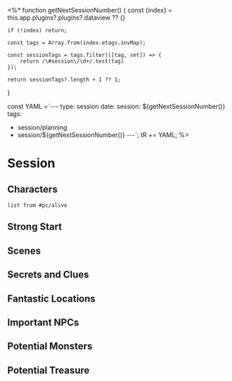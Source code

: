 <%*
function getNextSessionNumber() {
	const {index} = this.app.plugins?.plugins?.dataview ?? {} 
	
	if (!index) return;
	
	const tags = Array.from(index.etags.invMap);
	
	const sessionTags = tags.filter(([tag, set]) => {
		return /\#session\/\d+/.test(tag)
	});
	
	return sessionTags?.length + 1 ?? 1; 
	
}

const YAML =`---
type: session
date: 
session: ${getNextSessionNumber()}
tags:
  - session/planning
  - session/${getNextSessionNumber()}
---`;
tR += YAML; %>

# Session

## Characters
```dataview
list from #pc/alive 
```

## Strong Start


## Scenes


## Secrets and Clues


## Fantastic Locations


## Important NPCs


## Potential Monsters


## Potential Treasure

